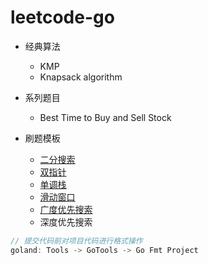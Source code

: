 # leetcode-go

- 经典算法
    - KMP
    - Knapsack algorithm
   
- 系列题目
    - Best Time to Buy and Sell Stock
   
- 刷题模板 
    - [二分搜索](https://github.com/ssezhangpeng/leetcode-go/blob/master/summary/01_binary_search.md)
    - [双指针](https://github.com/ssezhangpeng/leetcode-go/blob/master/summary/02_two_point.md)
    - [单调栈](https://github.com/ssezhangpeng/leetcode-go/blob/master/summary/03_monotone_priority_stack.md)
    - [滑动窗口](https://github.com/ssezhangpeng/leetcode-go/blob/master/summary/04_sliding_window.md)
    - [广度优先搜索](https://github.com/ssezhangpeng/leetcode-go/blob/master/summary/05_bfs.md)
    - 深度优先搜索

```go
// 提交代码前对项目代码进行格式操作
goland: Tools -> GoTools -> Go Fmt Project 
```
